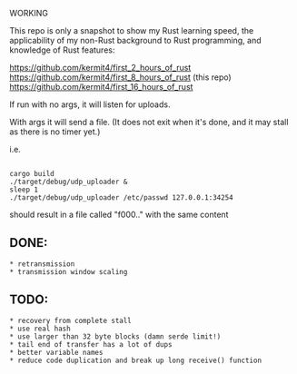 WORKING

This repo is only a snapshot to show my Rust learning speed, the applicability of my non-Rust background to Rust programming, and knowledge of Rust features:

https://github.com/kermit4/first_2_hours_of_rust     
https://github.com/kermit4/first_8_hours_of_rust      (this repo)
https://github.com/kermit4/first_16_hours_of_rust     

If run with no args, it will listen for uploads.

With args it will send a file.  (It does not exit when it's done, and it may stall as there is no timer yet.)

i.e.
```

cargo build
./target/debug/udp_uploader &
sleep 1
./target/debug/udp_uploader /etc/passwd 127.0.0.1:34254
```

should result in a file called "f000.." with the same content

## DONE:
	* retransmission
	* transmission window scaling
## TODO:
	* recovery from complete stall
	* use real hash
	* use larger than 32 byte blocks (damn serde limit!)
	* tail end of transfer has a lot of dups
	* better variable names
	* reduce code duplication and break up long receive() function
